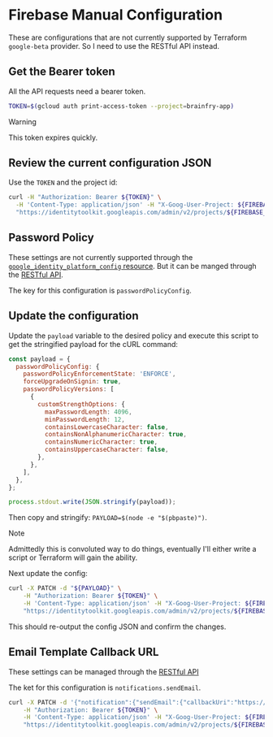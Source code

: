 # Firebase Manual Configuration

These are configurations that are not currently supported by Terraform `google-beta`
provider. So I need to use the RESTful API instead.

## Get the Bearer token

All the API requests need a bearer token.

```sh
TOKEN=$(gcloud auth print-access-token --project=brainfry-app)
```

> [!WARNING]
> This token expires quickly.

## Review the current configuration JSON

Use the `TOKEN` and the project id:

```sh
curl -H "Authorization: Bearer ${TOKEN}" \
  -H 'Content-Type: application/json' -H "X-Goog-User-Project: ${FIREBASE_PROJECT_ID}" \
  "https://identitytoolkit.googleapis.com/admin/v2/projects/${FIREBASE_PROJECT_ID}/config"
```

## Password Policy

These settings are not currently supported through the
[`google_identity_platform_config` resource](https://registry.terraform.io/providers/hashicorp/google-beta/latest/docs/resources/identity_platform_config).
But it can be manged through the [RESTful API](https://cloud.google.com/identity-platform/docs/reference/rest/v2/projects.tenants#passwordpolicyconfig).

The key for this configuration is `passwordPolicyConfig`.

## Update the configuration

Update the `payload` variable to the desired policy and execute this script to
get the stringified payload for the cURL command:

```js
const payload = {
  passwordPolicyConfig: {
    passwordPolicyEnforcementState: 'ENFORCE',
    forceUpgradeOnSignin: true,
    passwordPolicyVersions: [
      {
        customStrengthOptions: {
          maxPasswordLength: 4096,
          minPasswordLength: 12,
          containsLowercaseCharacter: false,
          containsNonAlphanumericCharacter: true,
          containsNumericCharacter: true,
          containsUppercaseCharacter: false,
        },
      },
    ],
  },
};

process.stdout.write(JSON.stringify(payload));
```

Then copy and stringify: `PAYLOAD=$(node -e "$(pbpaste)")`.

> [!NOTE]
> Admittedly this is convoluted way to do things, eventually I'll either write a
> script or Terraform will gain the ability.

Next update the config:

```sh
curl -X PATCH -d "${PAYLOAD}" \
    -H "Authorization: Bearer ${TOKEN}" \
    -H 'Content-Type: application/json' -H "X-Goog-User-Project: ${FIREBASE_PROJECT_ID}" \
    "https://identitytoolkit.googleapis.com/admin/v2/projects/${FIREBASE_PROJECT_ID}/config?updateMask=passwordPolicyConfig"
```

This should re-output the config JSON and confirm the changes.

## Email Template Callback URL

These settings can be managed through the [RESTful API](https://cloud.google.com/identity-platform/docs/reference/rest/v2/Config#sendemail)

The ket for this configuration is `notifications.sendEmail`.

```sh
curl -X PATCH -d '{"notification":{"sendEmail":{"callbackUri":"https://'"${FIREBASE_PROJECT_ID}"'.web.app/action"}}}' \
    -H "Authorization: Bearer ${TOKEN}" \
    -H 'Content-Type: application/json' -H "X-Goog-User-Project: ${FIREBASE_PROJECT_ID}" \
    "https://identitytoolkit.googleapis.com/admin/v2/projects/${FIREBASE_PROJECT_ID}/config?updateMask=notification.sendEmail.callbackUri"
```

